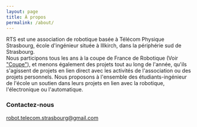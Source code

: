 ```yaml
---
layout: page
title: À propos
permalink: /about/
---
```


RTS est une association de robotique basée à Télécom Physique Strasbourg, école d'ingénieur située à Illkirch, dans la périphérie sud de Strasbourg.<br>
Nous participons tous les ans à la coupe de France de Robotique (Voir<a href="/cup/"> "Coupe"</a>), et menons également des projets tout au long de l'année, qu'ils s'agissent de projets en lien direct avec les activités de l'association ou des projets personnels. Nous proposons à l'ensemble des étudiants-ingénieur de l'école un soutien dans leurs projets en lien avec la robotique, l'électronique ou l'automatique.
### Contactez-nous

[robot.telecom.strasbourg@gmail.com](mailto:robot.telecom.strasbourg@gmail.com)
